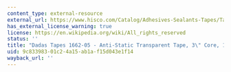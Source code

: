 ```yaml
---
content_type: external-resource
external_url: https://www.hisco.com/Catalog/Adhesives-Sealants-Tapes/Tapes/Anti-Static-Tapes/1662-05
has_external_license_warning: true
license: https://en.wikipedia.org/wiki/All_rights_reserved
status: ''
title: "Dadas Tapes 1662-05 - Anti-Static Transparent Tape, 3\" Core, 1/2\" \u2026"
uid: 9c833983-01c2-4a15-ab1a-f15d043e1f14
wayback_url: ''
---
```

